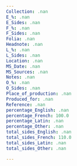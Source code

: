 ```yaml
---
Collection: .nan
E_%: .nan
E_Sides: .nan
F_%: .nan
F_Sides: .nan
Folia: .nan
Headnote: .nan
L_%: .nan
L_Sides: .nan
Location: .nan
MS_Date: .nan
MS_Sources: .nan
Notes: .nan
O_%: .nan
O_Sides: .nan
Place_of_production: .nan
Produced_for: .nan
Reference: .nan
percentage_English: .nan
percentage_French: 100.0
percentage_Latin: .nan
percentage_Other: .nan
total_sides_English: .nan
total_sides_French: 110.0
total_sides_Latin: .nan
total_sides_Other: .nan

---
```

